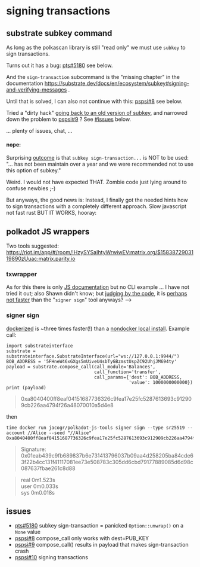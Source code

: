 # signing transactions

## substrate subkey command 

As long as the polkascan library is still "read only" we must use `subkey` to sign transactions.

Turns out it has a bug: [pts#5180](https://github.com/paritytech/substrate/issues/5180) see below.

And the `sign-transaction` subcommand is the "missing chapter" in the documentation https://substrate.dev/docs/en/ecosystem/subkey#signing-and-verifying-messages . 

Until that is solved, I can also not continue with this: [pspsi#8](https://github.com/polkascan/py-substrate-interface/issues/8) see below.

Tried a "dirty hack" [going back to an old version of subkey](https://github.com/paritytech/substrate/issues/5180#issuecomment-596093813), and narrowed down the problem to [pspsi#9](https://github.com/polkascan/py-substrate-interface/issues/9) ? See [#issues](#issues) below.

... plenty of issues, chat, ...

#### nope:

Surprising [outcome](https://github.com/polkascan/py-substrate-interface/issues/9#issuecomment-597251575) is that `subkey sign-transaction...` is NOT to be used: "... has not been maintain over a year and we were recommended not to use this option of subkey."  

Weird. I would not have expected THAT. Zombie code just lying around to confuse newbies ;-)
  
But anyways, the good news is: Instead, I finally got the needed hints how to sign transactions with a completely different approach. Slow javascript not fast rust BUT IT WORKS, hooray:  

## polkadot JS wrappers

Two tools suggested: https://riot.im/app/#/room/!HzySYSaIhtyWrwiwEV:matrix.org/$1583872903119890zUuac:matrix.parity.io

### txwrapper

As for this there is only [JS documentation](https://github.com/paritytech/txwrapper/blob/master/docs/modules/_createsignedtx_.md) but no CLI example ... I have not tried it out; also Shawn didn't know; but [judging by the code](https://riot.im/app/#/room/#polkadot-watercooler:matrix.org/$1583880095252215PsOKK:matrix.org), it is [perhaps not faster](https://riot.im/app/#/room/#polkadot-watercooler:matrix.org/$1583882351257282PsbPW:matrix.org) than the "`signer sign`" tool anyways? -->

### signer sign
[dockerized](https://riot.im/app/#/room/#polkadot-watercooler:matrix.org/$1583879162249967usiRQ:matrix.org) is ~three times faster(!) than a [nondocker local install](https://riot.im/app/#/room/#polkadot-watercooler:matrix.org/$1583879105249853RnyOc:matrix.org).  Example call:

```
import substrateinterface
substrate = substrateinterface.SubstrateInterface(url="ws://127.0.0.1:9944/")
BOB_ADDRESS = '5FHneW46xGXgs5mUiveU4sbTyGBzmstUspZC92UhjJM694ty'
payload = substrate.compose_call(call_module='Balances',
                                 call_function='transfer',
                                 call_params={'dest': BOB_ADDRESS,
                                              'value': 1000000000000})
print (payload)
```
> 0xa8040400ff8eaf04151687736326c9fea17e25fc5287613693c912909cb226aa4794f26a48070010a5d4e8

then 

```
time docker run jacogr/polkadot-js-tools signer sign --type sr25519 --account //Alice --seed "//Alice" 0xa8040400ff8eaf04151687736326c9fea17e25fc5287613693c912909cb226aa4794f26a48070010a5d4e8
```
> Signature: 0x01eab439c9fb689837b6e731413796037b09aa4d258205ba84cde63f22b4cc131f41117081ee73e508783c305dd6cbd79177889085d6d98c087637fbae261c8d88

> real	0m1.523s  
> user	0m0.033s  
> sys	0m0.018s  


## issues
* [pts#5180](https://github.com/paritytech/substrate/issues/5180) subkey sign-transaction = panicked `Option::unwrap()` on a `None` value
* [pspsi#8](https://github.com/polkascan/py-substrate-interface/issues/8) compose_call only works with dest=PUB_KEY
* [pspsi#9](https://github.com/polkascan/py-substrate-interface/issues/9) compose_call() results in payload that makes sign-transaction crash
* [pspsi#10](https://github.com/polkascan/py-substrate-interface/issues/10) signing transactions

